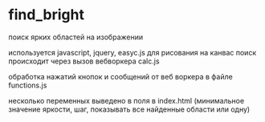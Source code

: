 # find_bright
поиск ярких областей на изображении

используется javascript, jquery, easyc.js для рисования на канвас
поиск происходит через вызов вебворкера calc.js 

обработка нажатий кнопок и сообщений от веб воркера в файле functions.js

несколько переменных выведено в поля в index.html (минимальное значение яркости, шаг, показывать все найденные области или одну)
